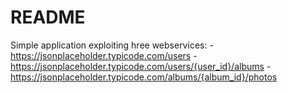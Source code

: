 # README #

Simple application exploiting hree webservices:
 	- https://jsonplaceholder.typicode.com/users
	- https://jsonplaceholder.typicode.com/users/{user_id}/albums
	- https://jsonplaceholder.typicode.com/albums/{album_id}/photos